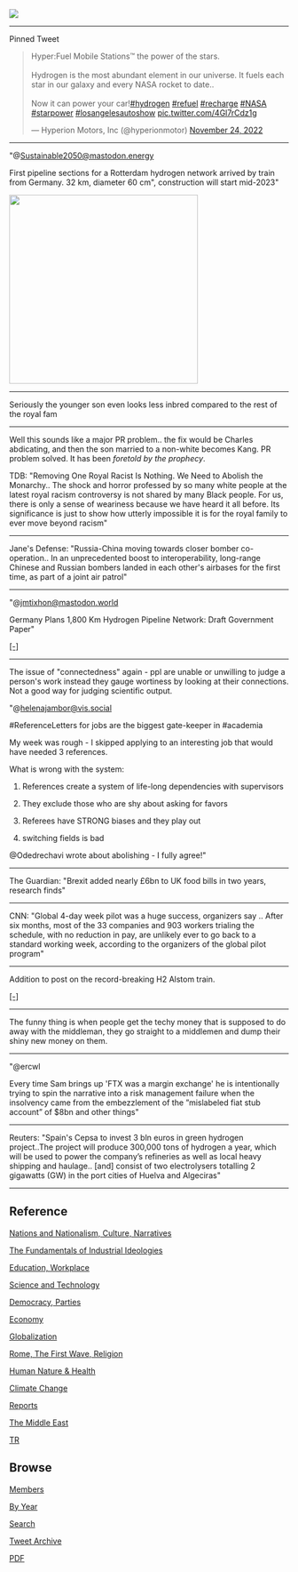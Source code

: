 <img src="https://drive.google.com/uc?export=view&id=1B2wf9R7AMH1d7Vw6e2mucLbIQ5NSjir7"/>

---

Pinned Tweet

<blockquote class="twitter-tweet"><p lang="en" dir="ltr">Hyper:Fuel Mobile Stations™ the power of the stars.<br><br>Hydrogen is the most abundant element in our universe. It fuels each star in our galaxy and every NASA rocket to date.. <br><br>Now it can power your car!<a href="https://twitter.com/hashtag/hydrogen?src=hash&amp;ref_src=twsrc%5Etfw">#hydrogen</a> <a href="https://twitter.com/hashtag/refuel?src=hash&amp;ref_src=twsrc%5Etfw">#refuel</a> <a href="https://twitter.com/hashtag/recharge?src=hash&amp;ref_src=twsrc%5Etfw">#recharge</a> <a href="https://twitter.com/hashtag/NASA?src=hash&amp;ref_src=twsrc%5Etfw">#NASA</a> <a href="https://twitter.com/hashtag/starpower?src=hash&amp;ref_src=twsrc%5Etfw">#starpower</a> <a href="https://twitter.com/hashtag/losangelesautoshow?src=hash&amp;ref_src=twsrc%5Etfw">#losangelesautoshow</a> <a href="https://t.co/4Gl7rCdz1g">pic.twitter.com/4Gl7rCdz1g</a></p>&mdash; Hyperion Motors, Inc (@hyperionmotor) <a href="https://twitter.com/hyperionmotor/status/1595587623783141376?ref_src=twsrc%5Etfw">November 24, 2022</a></blockquote> <script async src="https://platform.twitter.com/widgets.js" charset="utf-8"></script>

---

"@Sustainable2050@mastodon.energy

First pipeline sections for a Rotterdam hydrogen network arrived by
train from Germany. 32 km, diameter 60 cm", construction will start
mid-2023"

<img width="340" src="https://s3.masto.ai/cache/media_attachments/files/109/445/950/807/718/088/original/ab446d848fb0e0b5.jpg"/>

---

Seriously the younger son even looks less inbred compared to the rest
of the royal fam

---

Well this sounds like a major PR problem.. the fix would be Charles
abdicating, and then the son married to a non-white becomes Kang. PR
problem solved. It has been *foretold by the prophecy*.

TDB: "Removing One Royal Racist Is Nothing. We Need to Abolish the
Monarchy.. The shock and horror professed by so many white people at
the latest royal racism controversy is not shared by many Black
people. For us, there is only a sense of weariness because we have
heard it all before. Its significance is just to show how utterly
impossible it is for the royal family to ever move beyond racism"

---

Jane's Defense: "Russia-China moving towards closer bomber
co-operation.. In an unprecedented boost to interoperability,
long-range Chinese and Russian bombers landed in each other's airbases
for the first time, as part of a joint air patrol"

---

"@jmtixhon@mastodon.world

Germany Plans 1,800 Km Hydrogen Pipeline Network: Draft Government
Paper"

[[-]](https://masto.ai/@jmtixhon@mastodon.world/109444852216914665)

---

The issue of "connectedness" again - ppl are unable or unwilling to
judge a person's work instead they gauge wortiness by looking at their
connections. Not a good way for judging scientific output.

"@helenajambor@vis.social

\#ReferenceLetters for jobs are the biggest gate-keeper in #academia

My week was rough - I skipped applying to an interesting job that
would have needed 3 references.

What is wrong with the system:

1. References create a system of life-long dependencies with supervisors  

2. They exclude those who are shy about asking for favors 

3. Referees have STRONG biases and they play out 

4. switching fields is bad

@Odedrechavi wrote about abolishing - I fully agree!"

---

The Guardian: "Brexit added nearly £6bn to UK food bills in two years,
research finds"

---

CNN: "Global 4-day week pilot was a huge success, organizers say
.. After six months, most of the 33 companies and 903 workers trialing
the schedule, with no reduction in pay, are unlikely ever to go back
to a standard working week, according to the organizers of the global
pilot program"

---

Addition to post on the record-breaking H2 Alstom train.

[[-]](2022/02/h2-end-use.html#alstom)

---

The funny thing is when people get the techy money that is supposed to
do away with the middleman, they go straight to a middlemen and dump their
shiny new money on them.

---

"@ercwl

Every time Sam brings up 'FTX was a margin exchange' he is
intentionally trying to spin the narrative into a risk management
failure when the insolvency came from the embezzlement of the
”mislabeled fiat stub account” of $8bn and other things"

---

Reuters: "Spain's Cepsa to invest 3 bln euros in green hydrogen
project..The project will produce 300,000 tons of hydrogen a year,
which will be used to power the company’s refineries as well as local
heavy shipping and haulage.. [and] consist of two electrolysers
totalling 2 gigawatts (GW) in the port cities of Huelva and Algeciras"

---

## Reference

[Nations and Nationalism, Culture, Narratives](2013/02/nations-and-nationalism.html)

[The Fundamentals of Industrial Ideologies](2011/04/fundamentals-of-industrial-ideologies.html)

[Education, Workplace](2017/09/education-workplace.html)

[Science and Technology](2018/09/science-technology.html)

[Democracy, Parties](2016/11/democracy.html)

[Economy](2018/05/economy.html)

[Globalization](2018/09/globalization.html)

[Rome, The First Wave, Religion](2017/12/rome.html)

[Human Nature & Health](2020/07/human-nature.html)

[Climate Change](2018/12/climate.html)

[Reports](2019/05/reports.html)

[The Middle East](2019/07/middleeast.html)

[TR](../tr)

## Browse

[Members](2022/08/members.html)

[By Year](years.html)

[Search](search.html)

[Tweet Archive](tweets/index.html)

[PDF](https://drive.google.com/uc?export=view&id=1FSi-1MnqXVq_PVTEXzzflwN8-7h92N_R)

